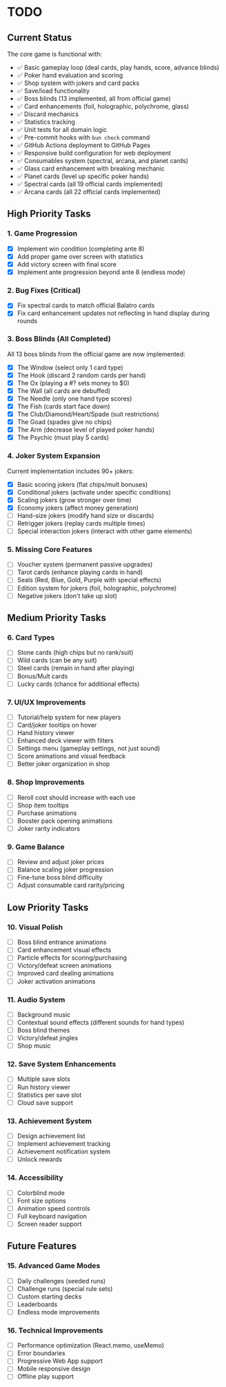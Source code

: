# TODO

## Current Status

The core game is functional with:
- ✅ Basic gameplay loop (deal cards, play hands, score, advance blinds)
- ✅ Poker hand evaluation and scoring
- ✅ Shop system with jokers and card packs
- ✅ Save/load functionality
- ✅ Boss blinds (13 implemented, all from official game)
- ✅ Card enhancements (foil, holographic, polychrome, glass)
- ✅ Discard mechanics
- ✅ Statistics tracking
- ✅ Unit tests for all domain logic
- ✅ Pre-commit hooks with `bun check` command
- ✅ GitHub Actions deployment to GitHub Pages
- ✅ Responsive build configuration for web deployment
- ✅ Consumables system (spectral, arcana, and planet cards)
- ✅ Glass card enhancement with breaking mechanic
- ✅ Planet cards (level up specific poker hands)
- ✅ Spectral cards (all 19 official cards implemented)
- ✅ Arcana cards (all 22 official cards implemented)

## High Priority Tasks

### 1. Game Progression
- [x] Implement win condition (completing ante 8)
- [x] Add proper game over screen with statistics
- [x] Add victory screen with final score
- [x] Implement ante progression beyond ante 8 (endless mode)

### 2. Bug Fixes (Critical)
- [x] Fix spectral cards to match official Balatro cards
- [x] Fix card enhancement updates not reflecting in hand display during rounds

### 3. Boss Blinds (All Completed)
All 13 boss blinds from the official game are now implemented:
- [x] The Window (select only 1 card type)
- [x] The Hook (discard 2 random cards per hand)
- [x] The Ox (playing a #? sets money to $0)
- [x] The Wall (all cards are debuffed)
- [x] The Needle (only one hand type scores)
- [x] The Fish (cards start face down)
- [x] The Club/Diamond/Heart/Spade (suit restrictions)
- [x] The Goad (spades give no chips)
- [x] The Arm (decrease level of played poker hands)
- [x] The Psychic (must play 5 cards)

### 4. Joker System Expansion
Current implementation includes 90+ jokers:
- [x] Basic scoring jokers (flat chips/mult bonuses)
- [x] Conditional jokers (activate under specific conditions)
- [x] Scaling jokers (grow stronger over time)
- [x] Economy jokers (affect money generation)
- [ ] Hand-size jokers (modify hand size or discards)
- [ ] Retrigger jokers (replay cards multiple times)
- [ ] Special interaction jokers (interact with other game elements)

### 5. Missing Core Features
- [ ] Voucher system (permanent passive upgrades)
- [ ] Tarot cards (enhance playing cards in hand)
- [ ] Seals (Red, Blue, Gold, Purple with special effects)
- [ ] Edition system for jokers (foil, holographic, polychrome)
- [ ] Negative jokers (don't take up slot)

## Medium Priority Tasks

### 6. Card Types
- [ ] Stone cards (high chips but no rank/suit)
- [ ] Wild cards (can be any suit)
- [ ] Steel cards (remain in hand after playing)
- [ ] Bonus/Mult cards
- [ ] Lucky cards (chance for additional effects)

### 7. UI/UX Improvements
- [ ] Tutorial/help system for new players
- [ ] Card/joker tooltips on hover
- [ ] Hand history viewer
- [ ] Enhanced deck viewer with filters
- [ ] Settings menu (gameplay settings, not just sound)
- [ ] Score animations and visual feedback
- [ ] Better joker organization in shop

### 8. Shop Improvements
- [ ] Reroll cost should increase with each use
- [ ] Shop item tooltips
- [ ] Purchase animations
- [ ] Booster pack opening animations
- [ ] Joker rarity indicators

### 9. Game Balance
- [ ] Review and adjust joker prices
- [ ] Balance scaling joker progression
- [ ] Fine-tune boss blind difficulty
- [ ] Adjust consumable card rarity/pricing

## Low Priority Tasks

### 10. Visual Polish
- [ ] Boss blind entrance animations
- [ ] Card enhancement visual effects
- [ ] Particle effects for scoring/purchasing
- [ ] Victory/defeat screen animations
- [ ] Improved card dealing animations
- [ ] Joker activation animations

### 11. Audio System
- [ ] Background music
- [ ] Contextual sound effects (different sounds for hand types)
- [ ] Boss blind themes
- [ ] Victory/defeat jingles
- [ ] Shop music

### 12. Save System Enhancements
- [ ] Multiple save slots
- [ ] Run history viewer
- [ ] Statistics per save slot
- [ ] Cloud save support

### 13. Achievement System
- [ ] Design achievement list
- [ ] Implement achievement tracking
- [ ] Achievement notification system
- [ ] Unlock rewards

### 14. Accessibility
- [ ] Colorblind mode
- [ ] Font size options
- [ ] Animation speed controls
- [ ] Full keyboard navigation
- [ ] Screen reader support

## Future Features

### 15. Advanced Game Modes
- [ ] Daily challenges (seeded runs)
- [ ] Challenge runs (special rule sets)
- [ ] Custom starting decks
- [ ] Leaderboards
- [ ] Endless mode improvements

### 16. Technical Improvements
- [ ] Performance optimization (React.memo, useMemo)
- [ ] Error boundaries
- [ ] Progressive Web App support
- [ ] Mobile responsive design
- [ ] Offline play support
